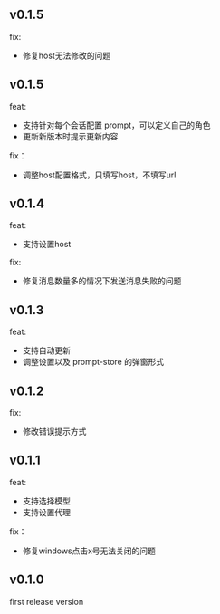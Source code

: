 ## v0.1.5
fix:
- 修复host无法修改的问题


## v0.1.5

feat:
- 支持针对每个会话配置 prompt，可以定义自己的角色
- 更新新版本时提示更新内容

fix：
- 调整host配置格式，只填写host，不填写url


## v0.1.4

feat:
- 支持设置host

fix:
- 修复消息数量多的情况下发送消息失败的问题


## v0.1.3

feat:

- 支持自动更新
- 调整设置以及 prompt-store 的弹窗形式


## v0.1.2

fix:

- 修改错误提示方式

## v0.1.1

feat:

- 支持选择模型
- 支持设置代理

fix：

- 修复windows点击x号无法关闭的问题

## v0.1.0

first release version